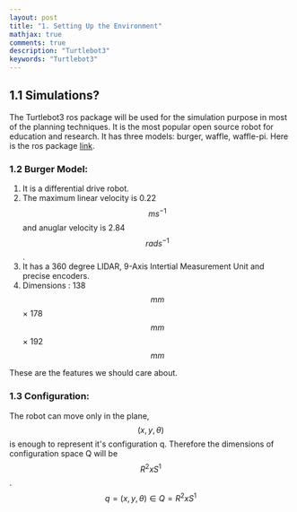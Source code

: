 ```yaml
---
layout: post
title: "1. Setting Up the Environment"
mathjax: true
comments: true
description: "Turtlebot3"
keywords: "Turtlebot3"
---
```


## 1.1 Simulations?  
The Turtlebot3 ros package will be used for the simulation purpose in most of the planning techniques. It is the most popular open source robot for education and research. It has three models: burger, waffle, waffle-pi. Here is the ros package [link](http://wiki.ros.org/turtlebot3).  

### 1.2 Burger Model:  
1. It is a differential drive robot.  
2. The maximum linear velocity is 0.22 $$m s^{-1}$$and anuglar velocity is 2.84 $$rad s^{-1}$$.
3. It has a 360 degree LIDAR, 9-Axis Intertial Measurement Unit and precise encoders.
4. Dimensions : 138$$mm$$ × 178$$mm$$ × 192$$mm$$  

These are the features we should care about.  

### 1.3 Configuration:  
The robot can move only in the plane, $$(x,y,\theta)$$ is enough to represent it's configuration q. Therefore the dimensions of configuration space Q will be $$R^{2} x S^{1}$$.  
$$q = (x,y,\theta) \in Q = R^{2} x S^{1}$$







